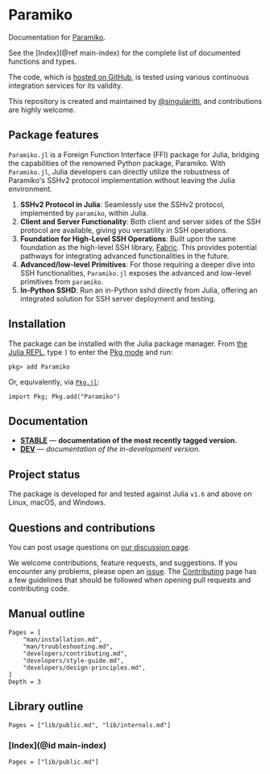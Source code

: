 # Paramiko

Documentation for [Paramiko](https://github.com/singularitti/Paramiko.jl).

See the [Index](@ref main-index) for the complete list of documented functions
and types.

The code, which is [hosted on GitHub](https://github.com/singularitti/Paramiko.jl), is tested
using various continuous integration services for its validity.

This repository is created and maintained by
[@singularitti](https://github.com/singularitti), and contributions are highly welcome.

## Package features

`Paramiko.jl` is a Foreign Function Interface (FFI) package for Julia, bridging the
capabilities of the renowned Python package, Paramiko. With `Paramiko.jl`, Julia
developers can directly utilize the robustness of Paramiko's SSHv2 protocol implementation
without leaving the Julia environment.

1. **SSHv2 Protocol in Julia**: Seamlessly use the SSHv2 protocol, implemented by
   `paramiko`, within Julia.
2. **Client and Server Functionality**: Both client and server sides of the SSH protocol are
   available, giving you versatility in SSH operations.
3. **Foundation for High-Level SSH Operations**: Built upon the same foundation as the
   high-level SSH library, [Fabric](https://fabfile.org/). This provides potential pathways
   for integrating advanced functionalities in the future.
4. **Advanced/low-level Primitives**: For those requiring a deeper dive into SSH
   functionalities, `Paramiko.jl` exposes the advanced and low-level primitives from
   `paramiko`.
5. **In-Python SSHD**: Run an in-Python sshd directly from Julia, offering an integrated
   solution for SSH server deployment and testing.

## Installation

The package can be installed with the Julia package manager.
From [the Julia REPL](https://docs.julialang.org/en/v1/stdlib/REPL/), type `]` to enter
the [Pkg mode](https://docs.julialang.org/en/v1/stdlib/REPL/#Pkg-mode) and run:

```julia-repl
pkg> add Paramiko
```

Or, equivalently, via [`Pkg.jl`](https://pkgdocs.julialang.org/v1/):

```@repl
import Pkg; Pkg.add("Paramiko")
```

## Documentation

- [**STABLE**](https://singularitti.github.io/Paramiko.jl/stable) — **documentation of the most recently tagged version.**
- [**DEV**](https://singularitti.github.io/Paramiko.jl/dev) — _documentation of the in-development version._

## Project status

The package is developed for and tested against Julia `v1.6` and above on Linux, macOS, and
Windows.

## Questions and contributions

You can post usage questions on
[our discussion page](https://github.com/singularitti/Paramiko.jl/discussions).

We welcome contributions, feature requests, and suggestions. If you encounter any problems,
please open an [issue](https://github.com/singularitti/Paramiko.jl/issues).
The [Contributing](@ref) page has
a few guidelines that should be followed when opening pull requests and contributing code.

## Manual outline

```@contents
Pages = [
    "man/installation.md",
    "man/troubleshooting.md",
    "developers/contributing.md",
    "developers/style-guide.md",
    "developers/design-principles.md",
]
Depth = 3
```

## Library outline

```@contents
Pages = ["lib/public.md", "lib/internals.md"]
```

### [Index](@id main-index)

```@index
Pages = ["lib/public.md"]
```
